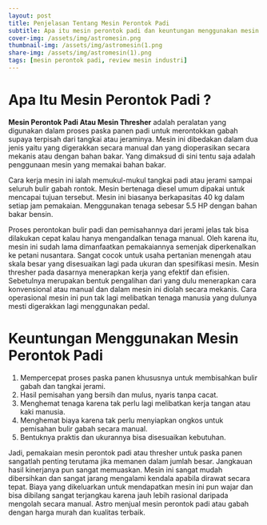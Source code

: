 ```yaml
---
layout: post
title: Penjelasan Tentang Mesin Perontok Padi
subtitle: Apa itu mesin perontok padi dan keuntungan menggunakan mesin perontok padi
cover-img: /assets/img/astromesin.png
thumbnail-img: /assets/img/astromesin(1.png
share-img: /assets/img/astromesin(1).png
tags: [mesin perontok padi, review mesin industri]
---
```


# Apa Itu Mesin Perontok Padi ?

**Mesin Perontok Padi Atau Mesin Thresher** adalah peralatan yang digunakan dalam proses paska panen padi untuk merontokkan gabah supaya terpisah dari tangkai atau jeraminya. Mesin ini dibedakan dalam dua jenis yaitu yang digerakkan secara manual dan yang dioperasikan secara mekanis atau dengan bahan bakar. Yang dimaksud di sini tentu saja adalah penggunaan mesin yang memakai bahan bakar.

Cara kerja mesin ini ialah memukul-mukul tangkai padi atau jerami sampai seluruh bulir gabah rontok. Mesin bertenaga diesel umum dipakai untuk mencapai tujuan tersebut. Mesin ini biasanya berkapasitas 40 kg dalam setiap jam pemakaian. Menggunakan tenaga sebesar 5.5 HP dengan bahan bakar bensin.

Proses perontokan bulir padi dan pemisahannya dari jerami jelas tak bisa dilakukan cepat kalau hanya mengandalkan tenaga manual. Oleh karena itu, mesin ini sudah lama dimanfaatkan pemakaiannya semenjak diperkenalkan ke petani nusantara. Sangat cocok untuk usaha pertanian menengah atau skala besar yang disesuaikan lagi pada ukuran dan spesifikasi mesin.
Mesin thresher pada dasarnya menerapkan kerja yang efektif dan efisien. Sebetulnya merupakan bentuk pengalihan dari yang dulu menerapkan cara konvensional atau manual dan dalam mesin ini diolah secara mekanis. Cara operasional mesin ini pun tak lagi melibatkan tenaga manusia yang dulunya mesti digerakkan lagi menggunakan pedal.

# Keuntungan Menggunakan Mesin Perontok Padi

1.	Mempercepat proses paska panen khususnya untuk membisahkan bulir gabah dan tangkai jerami.
2.	Hasil pemisahan yang bersih dan mulus, nyaris tanpa cacat.
3.	Menghemat tenaga karena tak perlu lagi melibatkan kerja tangan atau kaki manusia.
4.	Menghemat biaya karena tak perlu menyiapkan ongkos untuk pemisahan bulir gabah secara manual.
5.	Bentuknya praktis dan ukurannya bisa disesuaikan kebutuhan.


Jadi, pemakaian mesin perontok padi atau thresher untuk paska panen sangatlah penting terutama jika memanen dalam jumlah besar. Jangkauan hasil kinerjanya pun sangat memuaskan. Mesin ini sangat mudah dibersihkan dan sangat jarang mengalami kendala apabila dirawat secara tepat. Biaya yang dikeluarkan untuk mendapatkan mesin ini pun wajar dan bisa dibilang sangat terjangkau karena jauh lebih rasional daripada mengolah secara manual. Astro menjual mesin perontok padi atau gabah dengan harga murah dan kualitas terbaik. 



